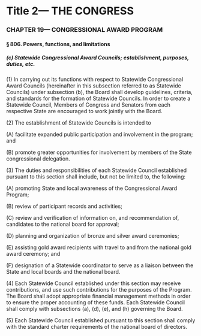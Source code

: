 
# Title 2— THE CONGRESS
### CHAPTER 19— CONGRESSIONAL AWARD PROGRAM
#### § 806. Powers, functions, and limitations
##### (c) Statewide Congressional Award Councils; establishment, purposes, duties, etc.

(1) In carrying out its functions with respect to Statewide Congressional Award Councils (hereinafter in this subsection referred to as Statewide Councils) under subsection (b), the Board shall develop guidelines, criteria, and standards for the formation of Statewide Councils. In order to create a Statewide Council, Members of Congress and Senators from each respective State are encouraged to work jointly with the Board.

(2) The establishment of Statewide Councils is intended to

(A) facilitate expanded public participation and involvement in the program; and

(B) promote greater opportunities for involvement by members of the State congressional delegation.

(3) The duties and responsibilities of each Statewide Council established pursuant to this section shall include, but not be limited to, the following:

(A) promoting State and local awareness of the Congressional Award Program;

(B) review of participant records and activities;

(C) review and verification of information on, and recommendation of, candidates to the national board for approval;

(D) planning and organization of bronze and silver award ceremonies;

(E) assisting gold award recipients with travel to and from the national gold award ceremony; and

(F) designation of a Statewide coordinator to serve as a liaison between the State and local boards and the national board.

(4) Each Statewide Council established under this section may receive contributions, and use such contributions for the purposes of the Program. The Board shall adopt appropriate financial management methods in order to ensure the proper accounting of these funds. Each Statewide Council shall comply with subsections (a), (d), (e), and (h) governing the Board.

(5) Each Statewide Council established pursuant to this section shall comply with the standard charter requirements of the national board of directors.
